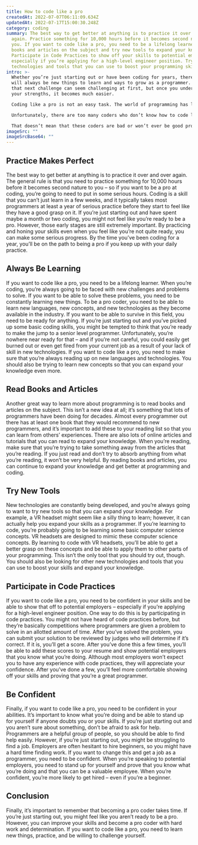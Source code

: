 ```yaml
---
title: How to code like a pro
createdAt: 2022-07-07T06:11:09.634Z
updatedAt: 2022-07-17T15:00:30.248Z
category: coding
summary: The best way to get better at anything is to practice it over and over
  again. Practice something for 10,000 hours before it becomes second nature to
  you. If you want to code like a pro, you need to be a lifelong learner. Read
  books and articles on the subject and try new tools to expand your knowledge.
  Participate in Code Practices to show off your skills to potential employers –
  especially if you’re applying for a high-level engineer position. Try new
  technologies and tools that you can use to boost your programming skills.
intro: >-
  Whether you’re just starting out or have been coding for years, there
  will always be new things to learn and ways to grow as a programmer. Finding
  that next challenge can seem challenging at first, but once you understand
  your strengths, it becomes much easier. 

  Coding like a pro is not an easy task. The world of programming has lots of competition, so developers need to stand out from the crowd if they want to succeed and thrive in this industry.

  Unfortunately, there are too many coders who don’t know how to code like a pro – which means that these programmers aren’t able to reach their potential or get jobs in companies where they can continue their growth as software engineers.

  That doesn’t mean that these coders are bad or won’t ever be good programmers; it just means that they have some areas that they could improve on right now. If you want to know how you can code like a pro, keep reading our blog post.
imageSrc: ""
imageSrcBase64: ""
---
```


## Practice Makes Perfect

The best way to get better at anything is to practice it over and over again. The general rule is that you need to practice something for 10,000 hours before it becomes second nature to you – so if you want to be a pro at coding, you’re going to need to put in some serious hours.
Coding is a skill that you can’t just learn in a few weeks, and it typically takes most programmers at least a year of serious practice before they start to feel like they have a good grasp on it.
If you’re just starting out and have spent maybe a month or two coding, you might not feel like you’re ready to be a pro. However, those early stages are still extremely important.
By practicing and honing your skills even when you feel like you’re not quite ready, you can make some serious progress.
By the time you’ve been coding for a year, you’ll be on the path to being a pro if you keep up with your daily practice.

## Always Be Learning

If you want to code like a pro, you need to be a lifelong learner. When you’re coding, you’re always going to be faced with new challenges and problems to solve. If you want to be able to solve these problems, you need to be constantly learning new things.
To be a pro coder, you need to be able to learn new languages, new concepts, and new technologies as they become available in the industry. If you want to be able to survive in this field, you need to be ready for anything.
If you’re just starting out and you’ve picked up some basic coding skills, you might be tempted to think that you’re ready to make the jump to a senior level programmer. Unfortunately, you’re nowhere near ready for that – and if you’re not careful, you could easily get burned out or even get fired from your current job as a result of your lack of skill in new technologies.
If you want to code like a pro, you need to make sure that you’re always reading up on new languages and technologies. You should also be trying to learn new concepts so that you can expand your knowledge even more.

## Read Books and Articles

Another great way to learn more about programming is to read books and articles on the subject. This isn’t a new idea at all; it’s something that lots of programmers have been doing for decades.
Almost every programmer out there has at least one book that they would recommend to new programmers, and it’s important to add these to your reading list so that you can learn from others’ experiences.
There are also lots of online articles and tutorials that you can read to expand your knowledge.
When you’re reading, make sure that you’re trying to take something away from the articles that you’re reading. If you just read and don’t try to absorb anything from what you’re reading, it won’t be very helpful.
By reading books and articles, you can continue to expand your knowledge and get better at programming and coding.

## Try New Tools

New technologies are constantly being developed, and you’re always going to want to try new tools so that you can expand your knowledge. For example, a VR headset might seem like a silly thing to learn; however, it can actually help you expand your skills as a programmer.
If you’re learning to code, you’re probably going to be learning some basic computer science concepts. VR headsets are designed to mimic these computer science concepts.
By learning to code with VR headsets, you’ll be able to get a better grasp on these concepts and be able to apply them to other parts of your programming.
This isn’t the only tool that you should try out, though. You should also be looking for other new technologies and tools that you can use to boost your skills and expand your knowledge.

## Participate in Code Practices

If you want to code like a pro, you need to be confident in your skills and be able to show that off to potential employers – especially if you’re applying for a high-level engineer position. One way to do this is by participating in code practices.
You might not have heard of code practices before, but they’re basically competitions where programmers are given a problem to solve in an allotted amount of time.
After you’ve solved the problem, you can submit your solution to be reviewed by judges who will determine if it’s correct. If it is, you’ll get a score. After you’ve done this a few times, you’ll be able to add these scores to your resume and show potential employers that you know what you’re doing.
Although most employers won’t expect you to have any experience with code practices, they will appreciate your confidence. After you’ve done a few, you’ll feel more comfortable showing off your skills and proving that you’re a great programmer.

## Be Confident

Finally, if you want to code like a pro, you need to be confident in your abilities. It’s important to know what you’re doing and be able to stand up for yourself if anyone doubts you or your skills.
If you’re just starting out and you aren’t sure about something, don’t be afraid to ask for help. Programmers are a helpful group of people, so you should be able to find help easily.
However, if you’re just starting out, you might be struggling to find a job. Employers are often hesitant to hire beginners, so you might have a hard time finding work.
If you want to change this and get a job as a programmer, you need to be confident. When you’re speaking to potential employers, you need to stand up for yourself and prove that you know what you’re doing and that you can be a valuable employee. When you’re confident, you’re more likely to get hired – even if you’re a beginner.

## Conclusion

Finally, it’s important to remember that becoming a pro coder takes time. If you’re just starting out, you might feel like you aren’t ready to be a pro. However, you can improve your skills and become a pro coder with hard work and determination. If you want to code like a pro, you need to learn new things, practice, and be willing to challenge yourself.
